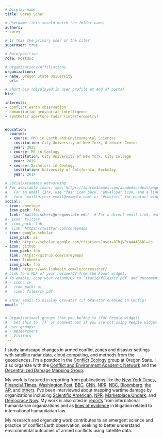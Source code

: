 ```yaml
---
# Display name
title: Corey Scher

# Username (this should match the folder name)
authors:
- corey

# Is this the primary user of the site?
superuser: true

# Role/position
role: Postdoc

# Organizations/Affiliations
organizations:
- name: Oregon State University
  url: ""

# Short bio (displayed in user profile at end of posts)
bio: 

interests:
- conflict earth observation
- humanitarian geospatial intelligence
- synthetic aperture radar (interferometry)


education:
  courses:
  - course: PhD in Earth and Environmental Sciences
    institution: City University of New York, Graduate Center
    year: 2025
  - course: MS in Geology
    institution: City University of New York, City College
    year: 2019
  - course: Bachelors in Geology
    institution: University of California, Berkeley
    year: 2017

# Social/Academic Networking
# For available icons, see: https://sourcethemes.com/academic/docs/page-builder/#icons
#   For an email link, use "fas" icon pack, "envelope" icon, and a link in the
#   form "mailto:your-email@example.com" or "#contact" for contact widget.
social:
- icon: envelope
  icon_pack: fas
  link: "mailto:scherc@oregonstate.edu"  # For a direct email link, use "mailto:scherc@oregonstate.edu".
#- icon: twitter
#  icon_pack: fab
#  link: https://twitter.com/coreymaps
- icon: google-scholar
  icon_pack: ai
  link: https://scholar.google.com/citations?user=87bjVPcAAAAJ&hl=es
- icon: github
  icon_pack: fab
  link: https://github.com/coreymaps
- icon: linkedin
  icon_pack: fab
  link: https://www.linkedin.com/in/coreyscher/
# Link to a PDF of your resume/CV from the About widget.
# To enable, copy your resume/CV to `static/files/cv.pdf` and uncomment the lines below.
# - icon: cv
#   icon_pack: ai
#   link: files/cv.pdf

# Enter email to display Gravatar (if Gravatar enabled in Config)
email: ""


# Organizational groups that you belong to (for People widget)
#   Set this to `[]` or comment out if you are not using People widget.
# user_groups:
# - Researchers
# - Visitors
---
```


I study landscape changes in armed conflict zones and disaster settings with satellite radar data, cloud computing, and methods from the geosciences. I'm a postdoc in the [Conflict Ecology](https://www.conflict-ecology.org) group at Oregon State. I also organize with the [Conflict and Environment Academic Network](https://ceobs.org/projects/conflict-and-environment-academic-network/) and the [Decentralized Damage Mapping Group](https://www.conflict-damage.org).

My work is featured in reporting from publications like the [New York Times](https://www.nytimes.com/interactive/2024/06/03/world/europe/ukraine-destruction.html), [Financial Times](https://ig.ft.com/gaza-damage/), [Washington Post](https://www.washingtonpost.com/world/2023/07/07/ethiopia-massacre-graves/), [BBC](https://www.bbc.com/news/world-middle-east-68006607), [CNN](https://www.cnn.com/interactive/2023/middleeast/map-humanitarian-aid-water-power-hospitals-gaza-strip-dg/), [NPR](https://www.npr.org/2023/11/09/1211571220/israel-gaza-damage-map-satellite-imagery), [NBC](https://www.nbcnews.com/specials/zone-destruction-israel-southern-lebanon-towns-idf/), [Bloomberg](https://www.bloomberg.com/graphics/2024-map-gaza-rafah-israel-hamas-war/), [the AP](https://apnews.com/article/israel-palestinians-war-gaza-strip-buffer-zone-72a782ddd532a4331b660a735e36acb0), and [others](https://whoiscorey.com/project/gaza-2024/). I've been interviewed about mapping wartime damage by organizations including [Scientific American](https://www.scientificamerican.com/article/inside-the-satellite-tech-revealing-gazas-destruction/), [NPR](https://www.npr.org/2024/11/20/nx-s1-5194454/israeli-destruction-makes-large-parts-of-south-lebanon-uninhabitable), [Marketplace](https://www.marketplace.org/shows/marketplace-tech/how-satellite-radar-helps-scientists-map-the-destruction-in-gaza/),[Undark](https://undark.org/2024/03/13/satellites-show-damaged-buildings-gaza/), and [Democracy Now](https://www.democracynow.org/2023/11/22/radar). My work is also cited in [reports](https://docs.google.com/spreadsheets/d/1_XVQx97hH3n31XPoYimmIstnZUhof8a5Z5rt3Z2VZg4/edit?gid=1458698163#gid=1458698163) from international humanitarian organizations and as [lines of evidence](https://www.icj-cij.org/case/192) in litigation related to international humanitarian law.

My research and organizing work contributes to an emergent science and practice of conflict Earth observation, seeking to better understand environmental outcomes of armed conflicts using satellite data.


